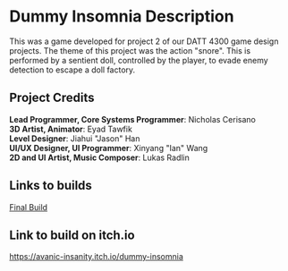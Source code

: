 # Dummy Insomnia Description
This was a game developed for project 2 of our DATT 4300 game design projects. The theme of this project was the action "snore".
This is performed by a sentient doll, controlled by the player, to evade enemy detection to escape a doll factory.

## Project Credits
<b>Lead Programmer, Core Systems Programmer</b>: Nicholas Cerisano<br>
<b>3D Artist, Animator</b>: Eyad Tawfik<br>
<b>Level Designer</b>: Jiahui "Jason" Han<br>
<b>UI/UX Designer, UI Programmer</b>: Xinyang "Ian" Wang<br>
<b>2D and UI Artist, Music Composer</b>: Lukas Radlin<br>

## Links to builds
[Final Build](https://github.com/EpicNicks/SleepySlothGame/releases/tag/build)

## Link to build on itch.io
https://avanic-insanity.itch.io/dummy-insomnia

